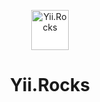<p align="center">
    <a href="https://www.yii.rocks/" target="_blank" rel="external">
        <img src="https://www.yii.rocks/assets/images/logo.svg" alt="Yii.Rocks" width="60" height="64" style="background-color:#fff">
    </a>
    <h1 align="center">Yii.Rocks</h1>
    <br>
</p>
